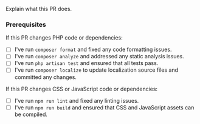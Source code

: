 Explain what this PR does.

### Prerequisites

If this PR changes PHP code or dependencies:

- [ ] I've run `composer format` and fixed any code formatting issues.
- [ ] I've run `composer analyze` and addressed any static analysis issues.
- [ ] I've run `php artisan test` and ensured that all tests pass.
- [ ] I've run `composer localize` to update localization source files and committed any changes.

If this PR changes CSS or JavaScript code or dependencies:

- [ ] I've run `npm run lint` and fixed any linting issues.
- [ ] I've run `npm run build` and ensured that CSS and JavaScript assets can be compiled.

